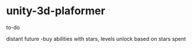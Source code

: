 # unity-3d-plaformer



to-do



distant future
-buy abilities with stars, levels unlock based on stars spent
